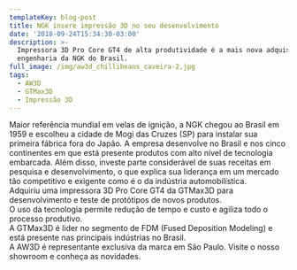 ```yaml
---
templateKey: blog-post
title: NGK insere impressão 3D no seu desenvolvimento
date: '2018-09-24T15:34:30-03:00'
description: >-
  Impressora 3D Pro Core GT4 de alta produtividade é a mais nova adquisição da
  engenharia da NGK do Brasil. 
full_image: /img/aw3d_chillibeans_caveira-2.jpg
tags:
  - AW3D
  - GTMax3D
  - Impressão 3D
---
```

Maior referência mundial em velas de ignição, a NGK chegou ao Brasil em 1959 e escolheu a cidade de Mogi das Cruzes (SP) para instalar sua primeira fábrica fora do Japão. A empresa desenvolve no Brasil e nos cinco continentes em que está presente produtos com alto nível de tecnologia embarcada. Além disso, investe parte considerável de suas receitas em pesquisa e desenvolvimento, o que explica sua liderança em um mercado tão competitivo e exigente como é o da indústria automobilística.\
Adquiriu uma impressora 3D Pro Core GT4 da GTMax3D para desenvolvimento e teste de protótipos de novos produtos.\
O uso da tecnologia permite redução de tempo e custo e agiliza todo o processo produtivo.\
A GTMax3D é lider no segmento de FDM (Fused Deposition Modeling) e está presente nas principais indústrias no Brasil.\
A AW3D é representante exclusiva da marca em São Paulo. Visite o nosso showroom e conheça as novidades.
